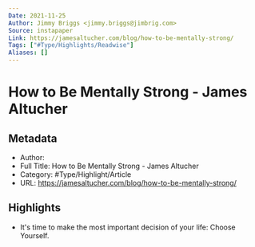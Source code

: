 ```yaml
---
Date: 2021-11-25
Author: Jimmy Briggs <jimmy.briggs@jimbrig.com>
Source: instapaper
Link: https://jamesaltucher.com/blog/how-to-be-mentally-strong/
Tags: ["#Type/Highlights/Readwise"]
Aliases: []
---
```

# How to Be Mentally Strong - James Altucher

## Metadata
- Author: 
- Full Title: How to Be Mentally Strong - James Altucher
- Category: #Type/Highlight/Article
- URL: https://jamesaltucher.com/blog/how-to-be-mentally-strong/

## Highlights
- It's time to make the most important decision of your life: Choose Yourself.
